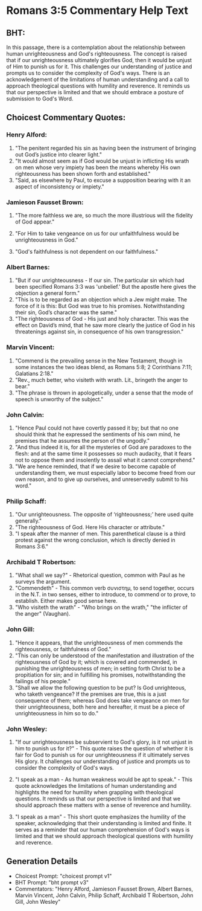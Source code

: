 # Romans 3:5 Commentary Help Text

## BHT:
In this passage, there is a contemplation about the relationship between human unrighteousness and God's righteousness. The concept is raised that if our unrighteousness ultimately glorifies God, then it would be unjust of Him to punish us for it. This challenges our understanding of justice and prompts us to consider the complexity of God's ways. There is an acknowledgement of the limitations of human understanding and a call to approach theological questions with humility and reverence. It reminds us that our perspective is limited and that we should embrace a posture of submission to God's Word.

## Choicest Commentary Quotes:
### Henry Alford:
1. "The penitent regarded his sin as having been the instrument of bringing out God’s justice into clearer light."
2. "It would almost seem as if God would be unjust in inflicting His wrath on men whose very impiety has been the means whereby His own righteousness has been shown forth and established."
3. "Said, as elsewhere by Paul, to excuse a supposition bearing with it an aspect of inconsistency or impiety."

### Jamieson Fausset Brown:
1. "The more faithless we are, so much the more illustrious will the fidelity of God appear." 

2. "For Him to take vengeance on us for our unfaithfulness would be unrighteousness in God." 

3. "God's faithfulness is not dependent on our faithfulness."

### Albert Barnes:
1. "But if our unrighteousness - If our sin. The particular sin which had been specified Romans 3:3 was 'unbelief.' But the apostle here gives the objection a general form."
2. "This is to be regarded as an objection which a Jew might make. The force of it is this: But God was true to his promises. Notwithstanding their sin, God’s character was the same."
3. "The righteousness of God - His just and holy character. This was the effect on David’s mind, that he saw more clearly the justice of God in his threatenings against sin, in consequence of his own transgression."

### Marvin Vincent:
1. "Commend is the prevailing sense in the New Testament, though in some instances the two ideas blend, as Romans 5:8; 2 Corinthians 7:11; Galatians 2:18." 
2. "Rev., much better, who visiteth with wrath. Lit., bringeth the anger to bear." 
3. "The phrase is thrown in apologetically, under a sense that the mode of speech is unworthy of the subject."

### John Calvin:
1. "Hence Paul could not have covertly passed it by; but that no one should think that he expressed the sentiments of his own mind, he premises that he assumes the person of the ungodly."
2. "And thus indeed it is, for all the mysteries of God are paradoxes to the flesh: and at the same time it possesses so much audacity, that it fears not to oppose them and insolently to assail what it cannot comprehend."
3. "We are hence reminded, that if we desire to become capable of understanding them, we must especially labor to become freed from our own reason, and to give up ourselves, and unreservedly submit to his word."

### Philip Schaff:
1. "Our unrighteousness. The opposite of ‘righteousness;’ here used quite generally."
2. "The righteousness of God. Here His character or attribute."
3. "I speak after the manner of men. This parenthetical clause is a third protest against the wrong conclusion, which is directly denied in Romans 3:6."

### Archibald T Robertson:
1. "What shall we say?" - Rhetorical question, common with Paul as he surveys the argument.
2. "Commendeth" - This common verb συνιστημ, to send together, occurs in the N.T. in two senses, either to introduce, to commend or to prove, to establish. Either makes good sense here.
3. "Who visiteth the wrath" - "Who brings on the wrath," "the inflicter of the anger" (Vaughan).

### John Gill:
1. "Hence it appears, that the unrighteousness of men commends the righteousness, or faithfulness of God."
2. "This can only be understood of the manifestation and illustration of the righteousness of God by it; which is covered and commended, in punishing the unrighteousness of men; in setting forth Christ to be a propitiation for sin; and in fulfilling his promises, notwithstanding the failings of his people."
3. "Shall we allow the following question to be put? Is God unrighteous, who taketh vengeance? If the premises are true, this is a just consequence of them; whereas God does take vengeance on men for their unrighteousness, both here and hereafter, it must be a piece of unrighteousness in him so to do."

### John Wesley:
1. "If our unrighteousness be subservient to God's glory, is it not unjust in him to punish us for it?" - This quote raises the question of whether it is fair for God to punish us for our unrighteousness if it ultimately serves His glory. It challenges our understanding of justice and prompts us to consider the complexity of God's ways.

2. "I speak as a man - As human weakness would be apt to speak." - This quote acknowledges the limitations of human understanding and highlights the need for humility when grappling with theological questions. It reminds us that our perspective is limited and that we should approach these matters with a sense of reverence and humility.

3. "I speak as a man" - This short quote emphasizes the humility of the speaker, acknowledging that their understanding is limited and finite. It serves as a reminder that our human comprehension of God's ways is limited and that we should approach theological questions with humility and reverence.


## Generation Details
- Choicest Prompt: "choicest prompt v1"
- BHT Prompt: "bht prompt v3"
- Commentators: "Henry Alford, Jamieson Fausset Brown, Albert Barnes, Marvin Vincent, John Calvin, Philip Schaff, Archibald T Robertson, John Gill, John Wesley"
